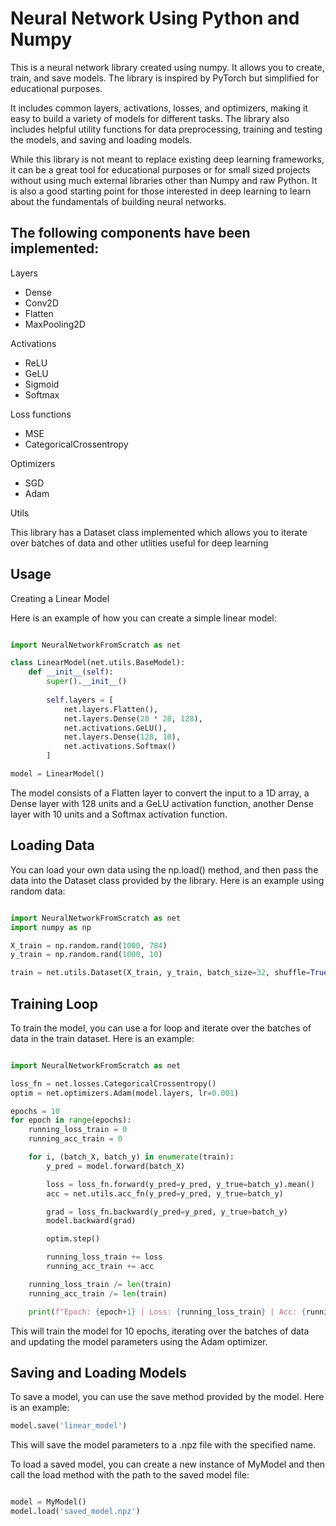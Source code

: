 # Neural Network Using Python and Numpy

This is a neural network library created using numpy. It allows you to create, train, and save models. The library is inspired by PyTorch but simplified for educational purposes. 

It includes common layers, activations, losses, and optimizers, making it easy to build a variety of models for different tasks. The library also includes helpful utility functions for data preprocessing, training and testing the models, and saving and loading models.

While this library is not meant to replace existing deep learning frameworks, it can be a great tool for educational purposes or for small sized projects without using much external libraries other than Numpy and raw Python. It is also a good starting point for those interested in deep learning to learn about the fundamentals of building neural networks.

## The following components have been implemented:

Layers

* Dense
* Conv2D
* Flatten
* MaxPooling2D

Activations

* ReLU
* GeLU
* Sigmoid
* Softmax

Loss functions

* MSE
* CategoricalCrossentropy

Optimizers

* SGD
* Adam

Utils

This library has a Dataset class implemented which allows you to iterate over batches of data and other utlities useful for deep learning

## Usage

Creating a Linear Model

Here is an example of how you can create a simple linear model:

```python

import NeuralNetworkFromScratch as net

class LinearModel(net.utils.BaseModel):
    def __init__(self):
        super().__init__()
        
        self.layers = [
            net.layers.Flatten(),
            net.layers.Dense(28 * 28, 128),
            net.activations.GeLU(),
            net.layers.Dense(128, 10),
            net.activations.Softmax()
        ]

model = LinearModel()

```

The model consists of a Flatten layer to convert the input to a 1D array, a Dense layer with 128 units and a GeLU activation function, another Dense layer with 10 units and a Softmax activation function.

## Loading Data

You can load your own data using the np.load() method, and then pass the data into the Dataset class provided by the library. Here is an example using random data:


```python

import NeuralNetworkFromScratch as net
import numpy as np

X_train = np.random.rand(1000, 784)
y_train = np.random.rand(1000, 10)

train = net.utils.Dataset(X_train, y_train, batch_size=32, shuffle=True)
```

## Training Loop

To train the model, you can use a for loop and iterate over the batches of data in the train dataset. Here is an example:

```python

import NeuralNetworkFromScratch as net

loss_fn = net.losses.CategoricalCrossentropy()
optim = net.optimizers.Adam(model.layers, lr=0.001)

epochs = 10
for epoch in range(epochs):
    running_loss_train = 0
    running_acc_train = 0

    for i, (batch_X, batch_y) in enumerate(train):
        y_pred = model.forward(batch_X)

        loss = loss_fn.forward(y_pred=y_pred, y_true=batch_y).mean()
        acc = net.utils.acc_fn(y_pred=y_pred, y_true=batch_y)

        grad = loss_fn.backward(y_pred=y_pred, y_true=batch_y)
        model.backward(grad)

        optim.step()

        running_loss_train += loss
        running_acc_train += acc

    running_loss_train /= len(train)
    running_acc_train /= len(train)

    print(f"Epoch: {epoch+1} | Loss: {running_loss_train} | Acc: {running_acc_train}")
```

This will train the model for 10 epochs, iterating over the batches of data and updating the model parameters using the Adam optimizer.


## Saving and Loading Models

To save a model, you can use the save method provided by the model. Here is an example:

```python
model.save('linear_model')
```
This will save the model parameters to a .npz file with the specified name.

To load a saved model, you can create a new instance of MyModel and then call the load method with the path to the saved model file:

```python

model = MyModel()
model.load('saved_model.npz')

```
